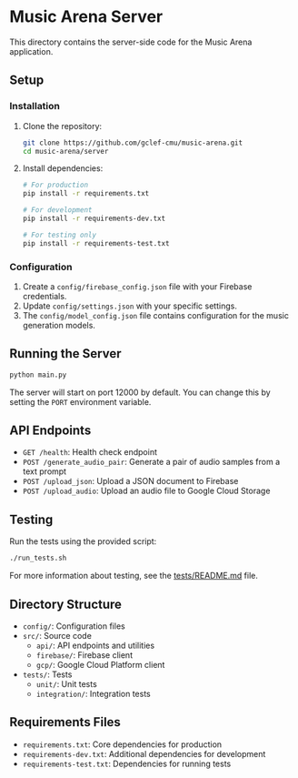 # Music Arena Server

This directory contains the server-side code for the Music Arena application.

## Setup

### Installation

1. Clone the repository:
   ```bash
   git clone https://github.com/gclef-cmu/music-arena.git
   cd music-arena/server
   ```

2. Install dependencies:
   ```bash
   # For production
   pip install -r requirements.txt
   
   # For development
   pip install -r requirements-dev.txt
   
   # For testing only
   pip install -r requirements-test.txt
   ```

### Configuration

1. Create a `config/firebase_config.json` file with your Firebase credentials.
2. Update `config/settings.json` with your specific settings.
3. The `config/model_config.json` file contains configuration for the music generation models.

## Running the Server

```bash
python main.py
```

The server will start on port 12000 by default. You can change this by setting the `PORT` environment variable.

## API Endpoints

- `GET /health`: Health check endpoint
- `POST /generate_audio_pair`: Generate a pair of audio samples from a text prompt
- `POST /upload_json`: Upload a JSON document to Firebase
- `POST /upload_audio`: Upload an audio file to Google Cloud Storage

## Testing

Run the tests using the provided script:

```bash
./run_tests.sh
```

For more information about testing, see the [tests/README.md](tests/README.md) file.

## Directory Structure

- `config/`: Configuration files
- `src/`: Source code
  - `api/`: API endpoints and utilities
  - `firebase/`: Firebase client
  - `gcp/`: Google Cloud Platform client
- `tests/`: Tests
  - `unit/`: Unit tests
  - `integration/`: Integration tests

## Requirements Files

- `requirements.txt`: Core dependencies for production
- `requirements-dev.txt`: Additional dependencies for development
- `requirements-test.txt`: Dependencies for running tests